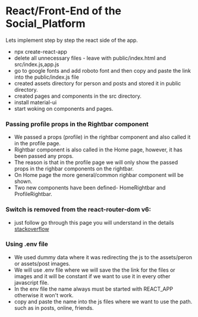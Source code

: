 # React/Front-End of the Social_Platform
Lets implement step by step the react side of the app.
- npx create-react-app 
- delete all unnecessary files - leave with public/index.html and src/index.js,app.js
- go to google fonts and add roboto font and then copy and paste the link into the public/index.js file
- created assets directory for person and posts and stored it in public directory.
- created pages and components in the src directory.
- install material-ui
- start woking on components and pages.


### Passing profile props in the Rightbar component

- We passed a props (profile) in the rightbar component and also called it in the profile page.
- Rightbar component is also called in the Home page, however, it has been passed any props. 
- The reason is that in the profile page we will only show the passed props in the righbar components on the rightbar.
- On Home page the more general/common righbar component will be shown.
- Two new components have been defined- HomeRightbar and ProfileRightbar.


### Switch is removed from the react-router-dom v6:
- just follow go through this page you will understand in the details [stackoverflow](https://stackoverflow.com/questions/63124161/attempted-import-error-switch-is-not-exported-from-react-router-dom)

### Using .env file
- We used dummy data where it was redirecting the js to the assets/peron or assets/post images.
- We will use .env file where we will save the the link for the files or images and it will be constant if we want to use it in every other javascript file.
- In the env file the name always must be started with REACT_APP otherwise it won't work.
- copy and paste the name into the js files where we want to use the path. such as in posts, online, friends.